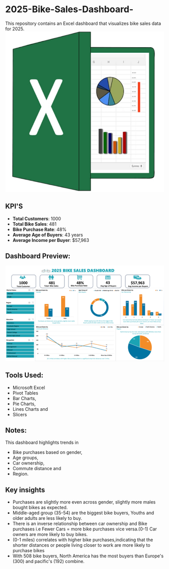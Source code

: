 # 2025-Bike-Sales-Dashboard-
This repository contains an Excel dashboard that visualizes bike sales data for 2025.
![Excel logo](Excel.jpg)

## KPI'S
- **Total Customers**: 1000
- **Total Bike Sales**: 481
- **Bike Purchase Rate**: 48%
- **Average Age of Buyers**: 43 years
- **Average Income per Buyer**: $57,963

## Dashboard Preview:
![2025 Bike Sales Dashboard](dashboard%205_083604.png)

## Tools Used:
- Microsoft Excel
- Pivot Tables
- Bar Charts,
- Pie Charts,
- Lines Charts and
- Slicers

## Notes:
This dashboard highlights trends in

- Bike purchases based on gender,
- Age groups,
- Car ownership,
- Commute distance and
- Region.

## Key insights
- Purchases are slightly more even across gender, slightly more males bought bikes as expected.
- Middle-aged group (35-54) are the biggest bike buyers, Youths and older adults are less likely to buy.
- There is an inverse relationship between car ownership and Bike purchases i.e Fewer Cars = more bike purchases vice versa.(0-1) Car owners are more likely to buy bikes.
- (0-1 miles) correlates with higher bike purchases,indicating that the shorter distances or people living closer to work are more likely to purchase bikes
- With 508 bike buyers, North America has the most buyers than Europe's (300) and pacific's (192) combine.


